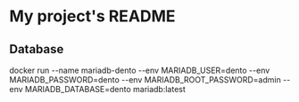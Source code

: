 # My project's README
## Database
docker run --name mariadb-dento --env MARIADB_USER=dento --env MARIADB_PASSWORD=dento --env MARIADB_ROOT_PASSWORD=admin --env MARIADB_DATABASE=dento  mariadb:latest